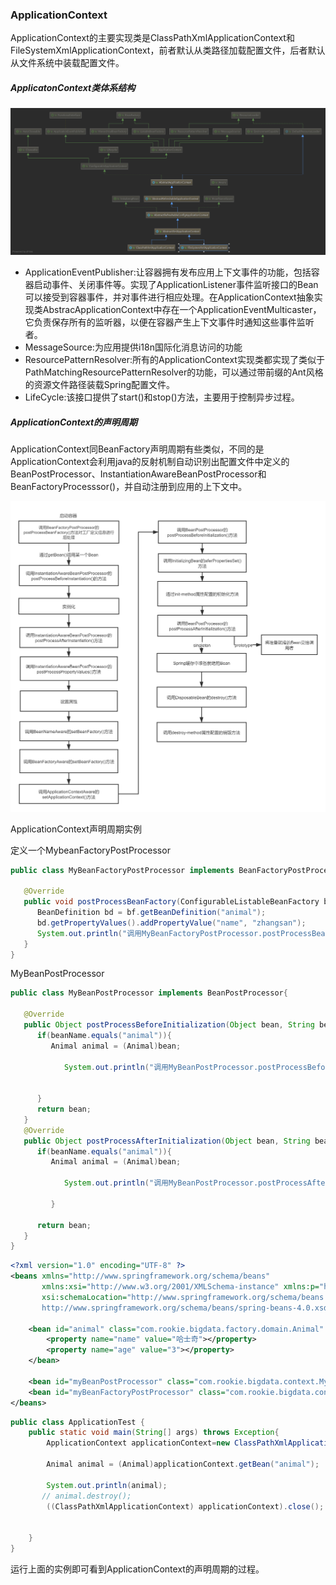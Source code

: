 ### ApplicationContext

ApplicationContext的主要实现类是ClassPathXmlApplicationContext和FileSystemXmlApplicationContext，前者默认从类路径加载配置文件，后者默认从文件系统中装载配置文件。

##### ApplicatonContext类体系结构

![ClassPathXmlApplicationContext](.\pic\ClassPathXmlApplicationContext.png)

- ApplicationEventPublisher:让容器拥有发布应用上下文事件的功能，包括容器启动事件、关闭事件等。实现了ApplicationListener事件监听接口的Bean可以接受到容器事件，并对事件进行相应处理。在ApplicationContext抽象实现类AbstracApplicationContext中存在一个ApplicationEventMulticaster，它负责保存所有的监听器，以便在容器产生上下文事件时通知这些事件监听者。
- MessageSource:为应用提供i18n国际化消息访问的功能
- ResourcePatternResolver:所有的ApplicationContext实现类都实现了类似于PathMatchingResourcePatternResolver的功能，可以通过带前缀的Ant风格的资源文件路径装载Spring配置文件。
- LifeCycle:该接口提供了start()和stop()方法，主要用于控制异步过程。

##### ApplicationContext的声明周期

ApplicationContext同BeanFactory声明周期有些类似，不同的是ApplicationContext会利用java的反射机制自动识别出配置文件中定义的BeanPostProcessor、InstantiationAwareBeanPostProcessor和BeanFactoryProcesssor()，并自动注册到应用的上下文中。

![ApplicationContext](.\pic\ApplicationContext.png)

ApplicationContext声明周期实例

定义一个MybeanFactoryPostProcessor

```java
public class MyBeanFactoryPostProcessor implements BeanFactoryPostProcessor{

   @Override
   public void postProcessBeanFactory(ConfigurableListableBeanFactory bf) throws BeansException {
      BeanDefinition bd = bf.getBeanDefinition("animal");
      bd.getPropertyValues().addPropertyValue("name", "zhangsan");
      System.out.println("调用MyBeanFactoryPostProcessor.postProcessBeanFactory()！");
   }
}
```

MyBeanPostProcessor

```java
public class MyBeanPostProcessor implements BeanPostProcessor{

   @Override
   public Object postProcessBeforeInitialization(Object bean, String beanName) throws BeansException {       
      if(beanName.equals("animal")){
         Animal animal = (Animal)bean;

            System.out.println("调用MyBeanPostProcessor.postProcessBeforeInitialization()");


      }
      return bean;
   }
   @Override
   public Object postProcessAfterInitialization(Object bean, String beanName) throws BeansException {    
      if(beanName.equals("animal")){
         Animal animal = (Animal)bean;

            System.out.println("调用MyBeanPostProcessor.postProcessAfterInitialization()");

         }

      return bean;
   }
}
```

```xml
<?xml version="1.0" encoding="UTF-8" ?>
<beans xmlns="http://www.springframework.org/schema/beans"
       xmlns:xsi="http://www.w3.org/2001/XMLSchema-instance" xmlns:p="http://www.springframework.org/schema/p"
       xsi:schemaLocation="http://www.springframework.org/schema/beans
       http://www.springframework.org/schema/beans/spring-beans-4.0.xsd">

    <bean id="animal" class="com.rookie.bigdata.factory.domain.Animal" destroy-method="myDestory" init-method="myInit">
        <property name="name" value="哈士奇"></property>
        <property name="age" value="3"></property>
    </bean>

    <bean id="myBeanPostProcessor" class="com.rookie.bigdata.context.MyBeanPostProcessor"/>
    <bean id="myBeanFactoryPostProcessor" class="com.rookie.bigdata.context.MyBeanFactoryPostProcessor"/>
</beans>
```

```java
public class ApplicationTest {
    public static void main(String[] args) throws Exception{
        ApplicationContext applicationContext=new ClassPathXmlApplicationContext("context/bean.xml");

        Animal animal = (Animal)applicationContext.getBean("animal");

        System.out.println(animal);
       // animal.destroy();
        ((ClassPathXmlApplicationContext) applicationContext).close();


    }
}
```

运行上面的实例即可看到ApplicationContext的声明周期的过程。

